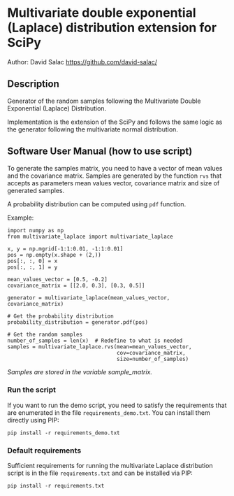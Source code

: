 # Multivariate double exponential (Laplace) distribution extension for SciPy
Author: David Salac <https://github.com/david-salac/>

## Description
Generator of the random samples following the Multivariate Double Exponential
(Laplace) Distribution.

Implementation is the extension of the SciPy and follows the same logic as the
generator following the multivariate normal distribution.

## Software User Manual (how to use script)
To generate the samples matrix, you need to have a vector of mean values and the
covariance matrix. Samples are generated by the function `rvs` that accepts as
parameters mean values vector, covariance matrix and size of generated samples.

A probability distribution can be computed using `pdf` function.

Example:
```
import numpy as np
from multivariate_laplace import multivariate_laplace

x, y = np.mgrid[-1:1:0.01, -1:1:0.01]
pos = np.empty(x.shape + (2,))
pos[:, :, 0] = x
pos[:, :, 1] = y

mean_values_vector = [0.5, -0.2]
covariance_matrix = [[2.0, 0.3], [0.3, 0.5]]

generator = multivariate_laplace(mean_values_vector, covariance_matrix)

# Get the probability distribution
probability_distribution = generator.pdf(pos)

# Get the random samples
number_of_samples = len(x)  # Redefine to what is needed
samples = multivariate_laplace.rvs(mean=mean_values_vector,
                                   cov=covariance_matrix,
                                   size=number_of_samples)
```
_Samples are stored in the variable sample_matrix._ 

### Run the script
If you want to run the demo script, you need to satisfy the requirements that
are enumerated in the file `requirements_demo.txt`. You can install them
directly using PIP:
```
pip install -r requirements_demo.txt
```

### Default requirements
Sufficient requirements for running the multivariate Laplace distribution
script is in the file `requirements.txt` and can be installed via PIP:
```
pip install -r requirements.txt
```
